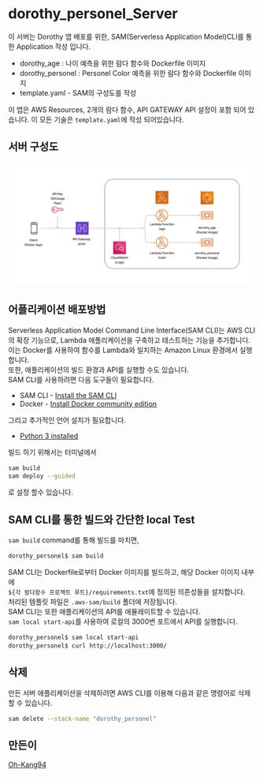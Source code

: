 # dorothy_personel_Server

이 서버는 Dorothy 앱 배포를 위한, SAM(Serverless Application Model)CLI를 통한 Application 작성 입니다.

- dorothy_age : 나이 예측을 위한 람다 함수와 Dockerfile 이미지
- dorothy_personel : Personel Color 예측을 위한 람다 함수와 Dockerfile 이미지
- template.yaml - SAM의 구성도를 작성

이 앱은 AWS Resources, 2개의 람다 함수, API GATEWAY API 설정이 포함 되어 있습니다.
이 모든 기술은 `template.yaml`에 작성 되어있습니다.

## 서버 구성도
<img src = https://github.com/TheJoeunDorothy/Dorothy_server_lambda/blob/main/Readme/Dorothy_구성도.png>  

## 어플리케이션 배포방법

Serverless Application Model Command Line Interface(SAM CLI)는 AWS CLI의 확장 기능으로, Lambda 애플리케이션을 구축하고 테스트하는 기능을 추가합니다.  
이는 Docker를 사용하여 함수를 Lambda와 일치하는 Amazon Linux 환경에서 실행합니다.  
또한, 애플리케이션의 빌드 환경과 API를 실행할 수도 있습니다.  
SAM CLI를 사용하려면 다음 도구들이 필요합니다.

* SAM CLI - [Install the SAM CLI](https://docs.aws.amazon.com/serverless-application-model/latest/developerguide/serverless-sam-cli-install.html)
* Docker - [Install Docker community edition](https://hub.docker.com/search/?type=edition&offering=community)

그리고 추가적인 언어 설치가 필요합니다.
* [Python 3 installed](https://www.python.org/downloads/)

빌드 하기 위해서는 터미널에서

```bash
sam build
sam deploy --guided
```

로 설정 할수 있습니다.

## SAM CLI를 통한 빌드와 간단한 local Test

`sam build` command를 통해 빌드를 마치면,

```bash
dorothy_personel$ sam build
```
SAM CLI는 Dockerfile로부터 Docker 이미지를 빌드하고, 해당 Docker 이미지 내부에  
`${각 람다함수 프로젝트 루트}/requirements.txt`에 정의된 의존성들을 설치합니다.  
처리된 템플릿 파일은 `.aws-sam/build` 폴더에 저장됩니다.  
SAM CLI는 또한 애플리케이션의 API를 에뮬레이트할 수 있습니다.  
`sam local start-api`를 사용하여 로컬의 3000번 포트에서 API를 실행합니다.

```bash
dorothy_personel$ sam local start-api
dorothy_personel$ curl http://localhost:3000/
```

## 삭제

만든 서버 애플리케이션을 삭제하려면 AWS CLI를 이용해 다음과 같은 명령어로 삭제 할 수 있습니다. 

```bash
sam delete --stack-name "dorothy_personel"
```

## 만든이

[Oh-Kang94](https://github.com/Oh-Kang94)
